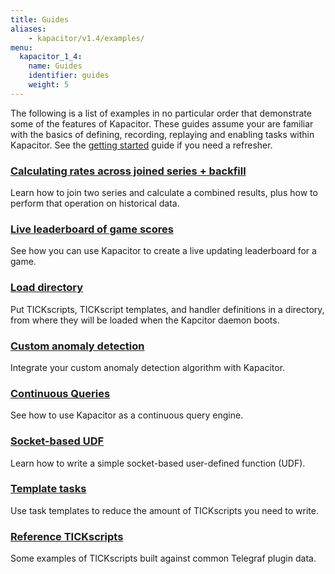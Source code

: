 ```yaml
---
title: Guides
aliases:
    - kapacitor/v1.4/examples/
menu:
  kapacitor_1_4:
    name: Guides
    identifier: guides
    weight: 5 
---
```


The following is a list of examples in no particular order that demonstrate some of the features of Kapacitor.
These guides assume your are familiar with the basics of defining, recording, replaying and enabling tasks within Kapacitor.
See the [getting started](/kapacitor/v1.4/introduction/getting-started/) guide if you need a refresher.

### [Calculating rates across joined series + backfill](/kapacitor/v1.4/guides/join_backfill/)

Learn how to join two series and calculate a combined results, plus how to perform that operation on historical data.

### [Live leaderboard of game scores](/kapacitor/v1.4/guides/live_leaderboard/)

See how you can use Kapacitor to create a live updating leaderboard for a game.

### [Load directory](/kapacitor/v1.4/guides/load_directory/)

Put TICKscripts, TICKscript templates, and handler definitions in a directory,
from where they will be loaded when the Kapcitor daemon boots.

### [Custom anomaly detection](/kapacitor/v1.4/guides/anomaly_detection/)

Integrate your custom anomaly detection algorithm with Kapacitor.

### [Continuous Queries](/kapacitor/v1.4/guides/continuous_queries/)

See how to use Kapacitor as a continuous query engine.

### [Socket-based UDF](/kapacitor/v1.4/guides/socket_udf/)

Learn how to write a simple socket-based user-defined function (UDF).

### [Template tasks](/kapacitor/v1.4/guides/template_tasks/)

Use task templates to reduce the amount of TICKscripts you need to write.

### [Reference TICKscripts](/kapacitor/v1.4/guides/reference_scripts/)

Some examples of TICKscripts built against common Telegraf plugin data.
